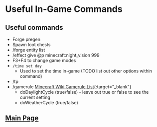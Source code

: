 # Useful In-Game Commands

## Useful commands
- Forge pregen
- Spawn loot chests
- /forge entity list
- /effect give @p minecraft:night_vision 999 
- F3+F4 to change game modes 
- `/time set day`
    - Used to set the time in-game (TODO list out other options within command)
- /tp 
- /gamerule [Minecraft Wiki Gamerule List](https://minecraft.gamepedia.com/Game_rule){:target="_blank"}
    - doDaylightCycle (true/false) - leave out true or false to see the current setting
    - doWeatherCycle (true/false)

## [**Main Page**](/modpack-dev)